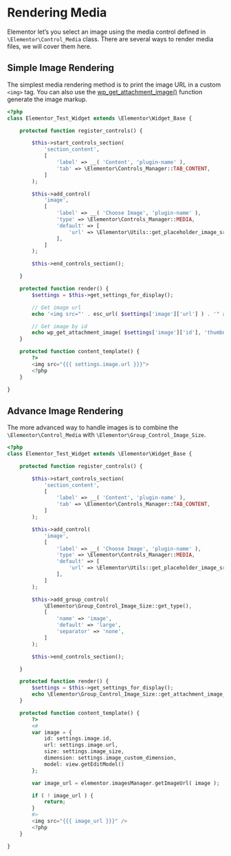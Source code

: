 # Rendering Media

Elementor let’s you select an image using the media control defined in `\Elementor\Control_Media` class. There are several ways to render media files, we will cover them here.

## Simple Image Rendering

The simplest media rendering method is to print the image URL in a custom `<img>` tag. You can also use the [wp_get_attachment_image()](https://developer.wordpress.org/reference/functions/wp_get_attachment_image/) function generate the image markup.

```php {14-23,33,36,41}
<?php
class Elementor_Test_Widget extends \Elementor\Widget_Base {

	protected function register_controls() {

		$this->start_controls_section(
			'section_content',
			[
				'label' => __( 'Content', 'plugin-name' ),
				'tab' => \Elementor\Controls_Manager::TAB_CONTENT,
			]
		);

		$this->add_control(
			'image',
			[
				'label' => __( 'Choose Image', 'plugin-name' ),
				'type' => \Elementor\Controls_Manager::MEDIA,
				'default' => [
					'url' => \Elementor\Utils::get_placeholder_image_src(),
				],
			]
		);

		$this->end_controls_section();

	}

	protected function render() {
		$settings = $this->get_settings_for_display();

		// Get image url
		echo '<img src="' . esc_url( $settings['image']['url'] ) . '" alt="">';

		// Get image by id
		echo wp_get_attachment_image( $settings['image']['id'], 'thumbnail' );
	}

	protected function content_template() {
		?>
		<img src="{{{ settings.image.url }}}">
		<?php
	}

}
```

## Advance Image Rendering

The more advanced way to handle images is to combine the `\Elementor\Control_Media` with `\Elementor\Group_Control_Image_Size`.

```php {14-23,25-32,40,45-60}
<?php
class Elementor_Test_Widget extends \Elementor\Widget_Base {

	protected function register_controls() {

		$this->start_controls_section(
			'section_content',
			[
				'label' => __( 'Content', 'plugin-name' ),
				'tab' => \Elementor\Controls_Manager::TAB_CONTENT,
			]
		);

		$this->add_control(
			'image',
			[
				'label' => __( 'Choose Image', 'plugin-name' ),
				'type' => \Elementor\Controls_Manager::MEDIA,
				'default' => [
					'url' => \Elementor\Utils::get_placeholder_image_src(),
				],
			]
		);

		$this->add_group_control(
			\Elementor\Group_Control_Image_Size::get_type(),
			[
				'name' => 'image',
				'default' => 'large',
				'separator' => 'none',
			]
		);

		$this->end_controls_section();

	}

	protected function render() {
		$settings = $this->get_settings_for_display();
		echo \Elementor\Group_Control_Image_Size::get_attachment_image_html( $settings );
	}

	protected function content_template() {
		?>
		<#
		var image = {
			id: settings.image.id,
			url: settings.image.url,
			size: settings.image_size,
			dimension: settings.image_custom_dimension,
			model: view.getEditModel()
		};

		var image_url = elementor.imagesManager.getImageUrl( image );

		if ( ! image_url ) {
			return;
		}
		#>
		<img src="{{{ image_url }}}" />
		<?php
	}

}
```
